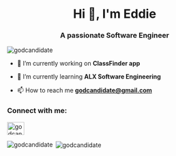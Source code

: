 <h1 align="center">Hi 👋, I'm Eddie</h1>
<h3 align="center">A passionate Software Engineer</h3>


<p align="left"> <img src="https://komarev.com/ghpvc/?username=godcandidate&label=Profile%20views&color=0e75b6&style=flat" alt="godcandidate" /> </p>

- 🔭 I’m currently working on **ClassFinder app**

- 🌱 I’m currently learning **ALX Software Engineering**

- 📫 How to reach me **godcandidate@gmail.com**

<h3 align="left">Connect with me:</h3>
<p align="left">
<a href="https://www.hackerrank.com/godcandidate" target="blank"><img align="center" src="https://raw.githubusercontent.com/rahuldkjain/github-profile-readme-generator/master/src/images/icons/Social/hackerrank.svg" alt="godcandidate" height="30" width="40" /></a>
</p>



<p><img align="left" src="https://github-readme-stats.vercel.app/api/top-langs?username=godcandidate&show_icons=true&locale=en&layout=compact" alt="godcandidate" /></p>

<p>&nbsp;<img align="center" src="https://github-readme-stats.vercel.app/api?username=godcandidate&show_icons=true&locale=en" alt="godcandidate" /></p>
